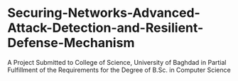 # Securing-Networks-Advanced-Attack-Detection-and-Resilient-Defense-Mechanism
A Project Submitted to College of Science, University of Baghdad in Partial Fulfillment of the Requirements for the Degree of B.Sc. in Computer Science
